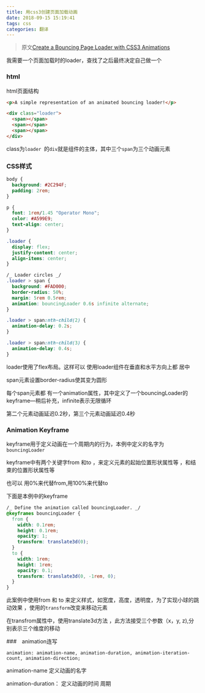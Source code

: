 ```yaml
---
title: 用css3创建页面加载动画
date: 2018-09-15 15:19:41
tags: css
categories: 翻译
---
```




> 原文[Create a Bouncing Page Loader with CSS3 Animations](https://scotch.io/tutorials/create-a-bouncing-page-loader-with-css3-animation)

我需要一个页面加载时的loader，查找了之后最终决定自己做一个

### html

html页面结构

```html
<p>A simple representation of an animated bouncing loader!</p>

<div class="loader">
  <span></span>
  <span></span>
  <span></span>
</div>
```

class为`loader `的`div`就是组件的主体，其中三个`span`为三个动画元素

### CSS样式 

```css
body {
  background: #2C294F;
  padding: 2rem;
}

p {
  font: 1rem/1.45 "Operator Mono";
  color: #A599E9;
  text-align: center;
}

.loader {
  display: flex;
  justify-content: center;
  align-items: center;
}

/_ Loader circles _/
.loader > span {
  background: #FAD000;
  border-radius: 50%;
  margin: 5rem 0.5rem;
  animation: bouncingLoader 0.6s infinite alternate;
}

.loader > span:nth-child(2) {
  animation-delay: 0.2s;
}

.loader > span:nth-child(3) {
  animation-delay: 0.4s;
}
```

loader使用了flex布局。这样可以 使用loader组件在垂直和水平方向上都 居中 

span元素设置border-radius使其变为圆形

每个span元素都 有一个animation属性，其中定义了一个bouncingLoader的keyframe—稍后补充，infinite表示无限循环

第二个元素动画延迟0.2秒，第三个元素动画延迟0.4秒

### Animation Keyframe

keyframe用于定义动画在一个周期内的行为，本例中定义的名字为`bouncingLoader`

keyframe中有两个关键字from 和to ，来定义元素的起始位置形状属性等 ，和结束的位置形状属性等

也可以 用0%来代替from,用100%来代替to

下面是本例中的keyframe

```css
/_ Define the animation called bouncingLoader. _/
@keyframes bouncingLoader {
  from {
    width: 0.1rem;
    height: 0.1rem;
    opacity: 1;
    transform: translate3d(0);
  }
  to {
    width: 1rem;
    height: 1rem;
    opacity: 0.1;
    transform: translate3d(0, -1rem, 0);
  }
}
```

此案例中使用from 和 to 来定义样式，如宽度，高度，透明度，为了实现小球的跳动效果 ，使用的`transform`改变来移动元素

在transfrom属性中，使用translate3d方法 ，此方法接受三个参数（x，y, z),分别表示三个维度的移动

###　animation连写

```
animation: animation-name, animation-duration, animation-iteration-count, animation-direction;
```

animation-name 定义动画的名字

animation-duration： 定义动画的时间 周期
